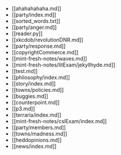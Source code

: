 - [[ahahahahaha.md]]
- [[party/index.md]]
- [[sorted_words.txt]]
- [[party/anger.md]]
- [[reader.py]]
- [[xkcdob/revolutionDNR.md]]
- [[party/response.md]]
- [[copyrightCommerce.md]]
- [[mint-fresh-notes/waves.md]]
- [[mint-fresh-notes/litExam/jekyllhyde.md]]
- [[test.md]]
- [[philosophy/index.md]]
- [[story/index.md]]
- [[towns/policies.md]]
- [[buggies.md]]
- [[counterpoint.md]]
- [[p3.md]]
- [[terraria/index.md]]
- [[mint-fresh-notes/cslExam/index.md]]
- [[party/members.md]]
- [[towns/madness.md]]
- [[heddopinions.md]]
- [[news/index.md]]
